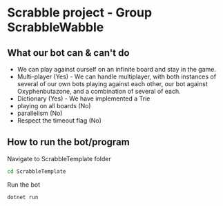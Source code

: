 # Scrabble project - Group ScrabbleWabble
## What our bot can & can't do
- We can play against ourself on an infinite board and stay in the game.
- Multi-player (Yes) - We can handle multiplayer, with both instances of several of our own bots playing against each other, our bot against Oxyphenbutazone, and a combination of several of each. 
- Dictionary (Yes) - We have implemented a Trie
- playing on all boards (No)
- parallelism (No)
- Respect the timeout flag (No)

## How to run the bot/program
Navigate to ScrabbleTemplate folder
```sh
cd ScrabbleTemplate
```
Run the bot
```sh
dotnet run
```

